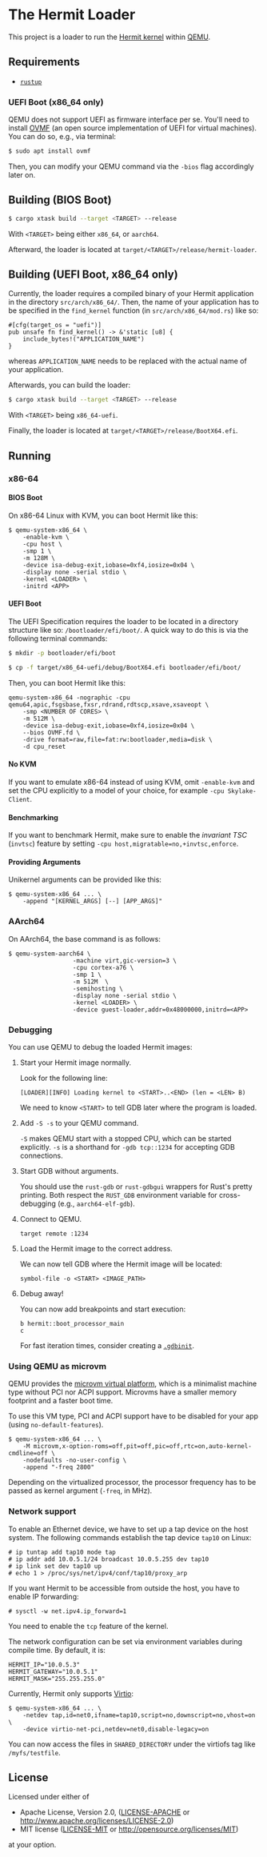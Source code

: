 # The Hermit Loader

This project is a loader to run the [Hermit kernel](https://github.com/hermitcore/kernel) within [QEMU](https://www.qemu.org).

## Requirements

* [`rustup`](https://www.rust-lang.org/tools/install)

### UEFI Boot (x86_64 only)

QEMU does not support UEFI as firmware interface per se. You'll need to install [OVMF](https://github.com/tianocore/tianocore.github.io/wiki/OVMF-FAQ#what-is-open-virtual-machine-firmware-ovmf) (an open source implementation of UEFI for virtual machines).
You can do so, e.g., via terminal:
```bash
$ sudo apt install ovmf
```
Then, you can modify your QEMU command via the `-bios` flag accordingly later on.

## Building (BIOS Boot)

```bash
$ cargo xtask build --target <TARGET> --release
```

With `<TARGET>` being either `x86_64`, or `aarch64`.

Afterward, the loader is located at `target/<TARGET>/release/hermit-loader`.

## Building (UEFI Boot, x86_64 only)

Currently, the loader requires a compiled binary of your Hermit application in the directory `src/arch/x86_64/`.
Then, the name of your application has to be specified in the `find_kernel` function (in `src/arch/x86_64/mod.rs`) like so:
```
#[cfg(target_os = "uefi")]
pub unsafe fn find_kernel() -> &'static [u8] {
	include_bytes!("APPLICATION_NAME")
}
```
whereas `APPLICATION_NAME` needs to be replaced with the actual name of your application.

Afterwards, you can build the loader:
```bash
$ cargo xtask build --target <TARGET> --release
```

With `<TARGET>` being `x86_64-uefi`.

Finally, the loader is located at `target/<TARGET>/release/BootX64.efi`.

## Running

### x86-64

#### BIOS Boot

On x86-64 Linux with KVM, you can boot Hermit like this:

```
$ qemu-system-x86_64 \
    -enable-kvm \
    -cpu host \
    -smp 1 \
    -m 128M \
    -device isa-debug-exit,iobase=0xf4,iosize=0x04 \
    -display none -serial stdio \
    -kernel <LOADER> \
    -initrd <APP>
```

#### UEFI Boot

The UEFI Specification requires the loader to be located in a directory structure like so: `/bootloader/efi/boot/`.
A quick way to do this is via the following terminal commands:
```bash
$ mkdir -p bootloader/efi/boot

$ cp -f target/x86_64-uefi/debug/BootX64.efi bootloader/efi/boot/
```

Then, you can boot Hermit like this:
```
qemu-system-x86_64 -nographic -cpu qemu64,apic,fsgsbase,fxsr,rdrand,rdtscp,xsave,xsaveopt \
    -smp <NUMBER OF CORES> \
    -m 512M \
    -device isa-debug-exit,iobase=0xf4,iosize=0x04 \
    --bios OVMF.fd \
    -drive format=raw,file=fat:rw:bootloader,media=disk \
    -d cpu_reset
```

#### No KVM

If you want to emulate x86-64 instead of using KVM, omit `-enable-kvm` and set the CPU explicitly to a model of your choice, for example `-cpu Skylake-Client`.

#### Benchmarking

If you want to benchmark Hermit, make sure to enable the _invariant TSC_ (`invtsc`) feature by setting `-cpu host,migratable=no,+invtsc,enforce`.

#### Providing Arguments

Unikernel arguments can be provided like this:

```
$ qemu-system-x86_64 ... \
    -append "[KERNEL_ARGS] [--] [APP_ARGS]"
```

### AArch64

On AArch64, the base command is as follows:

```
$ qemu-system-aarch64 \
                  -machine virt,gic-version=3 \
                  -cpu cortex-a76 \
                  -smp 1 \
                  -m 512M  \
                  -semihosting \
                  -display none -serial stdio \
                  -kernel <LOADER> \
                  -device guest-loader,addr=0x48000000,initrd=<APP>
```

### Debugging

You can use QEMU to debug the loaded Hermit images:

1.  Start your Hermit image normally.

    Look for the following line:

    ```log
    [LOADER][INFO] Loading kernel to <START>..<END> (len = <LEN> B)
    ```

    We need to know `<START>` to tell GDB later where the program is loaded.

2.  Add `-S -s` to your QEMU command.

    `-S` makes QEMU start with a stopped CPU, which can be started explicitly.
    `-s` is a shorthand for `-gdb tcp::1234` for accepting GDB connections.

3.  Start GDB without arguments.

    You should use the `rust-gdb` or `rust-gdbgui` wrappers for Rust's pretty printing.
    Both respect the `RUST_GDB` environment variable for cross-debugging (e.g., `aarch64-elf-gdb`).

4.  Connect to QEMU.

    ```gdb
    target remote :1234
    ```

5.  Load the Hermit image to the correct address.

    We can now tell GDB where the Hermit image will be located:

    ```gdb
    symbol-file -o <START> <IMAGE_PATH>
    ```

6.  Debug away!

    You can now add breakpoints and start execution:
    
    ```gdb
    b hermit::boot_processor_main
    c
    ```

    For fast iteration times, consider creating a [`.gdbinit`](https://sourceware.org/gdb/onlinedocs/gdb/gdbinit-man.html).


### Using QEMU as microvm

QEMU provides the [microvm virtual platform], which is a minimalist machine type without PCI nor ACPI support.
Microvms have a smaller memory footprint and a faster boot time.

[microvm virtual platform]: https://qemu.readthedocs.io/en/latest/system/i386/microvm.html

To use this VM type, PCI and ACPI support have to be disabled for your app (using `no-default-features`).

```
$ qemu-system-x86_64 ... \
    -M microvm,x-option-roms=off,pit=off,pic=off,rtc=on,auto-kernel-cmdline=off \
    -nodefaults -no-user-config \
    -append "-freq 2800"
```

Depending on the virtualized processor, the processor frequency has to be passed as kernel argument (`-freq`, in MHz).

### Network support

To enable an Ethernet device, we have to set up a tap device on the host system.
The following commands establish the tap device `tap10` on Linux:

```
# ip tuntap add tap10 mode tap
# ip addr add 10.0.5.1/24 broadcast 10.0.5.255 dev tap10
# ip link set dev tap10 up
# echo 1 > /proc/sys/net/ipv4/conf/tap10/proxy_arp
```

If you want Hermit to be accessible from outside the host, you have to enable IP forwarding:
```
# sysctl -w net.ipv4.ip_forward=1
```

You need to enable the `tcp` feature of the kernel.

The network configuration can be set via environment variables during compile time.
By default, it is:

```
HERMIT_IP="10.0.5.3"
HERMIT_GATEWAY="10.0.5.1"
HERMIT_MASK="255.255.255.0"
```

Currently, Hermit only supports [Virtio]:

[Virtio]: https://www.redhat.com/en/blog/introduction-virtio-networking-and-vhost-net

```
$ qemu-system-x86_64 ... \
    -netdev tap,id=net0,ifname=tap10,script=no,downscript=no,vhost=on \
    -device virtio-net-pci,netdev=net0,disable-legacy=on
```

You can now access the files in `SHARED_DIRECTORY` under the virtiofs tag like `/myfs/testfile`.

## License

Licensed under either of

* Apache License, Version 2.0, ([LICENSE-APACHE](LICENSE-APACHE) or http://www.apache.org/licenses/LICENSE-2.0)
* MIT license ([LICENSE-MIT](LICENSE-MIT) or http://opensource.org/licenses/MIT)

at your option.
